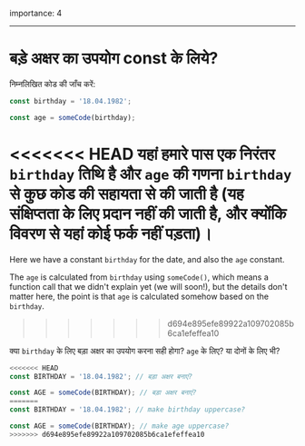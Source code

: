 importance: 4

---

# बड़े अक्षर का उपयोग const के लिये?

निम्नलिखित कोड की जाँच करें:

```js
const birthday = '18.04.1982';

const age = someCode(birthday);
```

<<<<<<< HEAD
यहां हमारे पास एक निरंतर `birthday` तिथि है और `age` की गणना `birthday` से कुछ कोड की सहायता से की जाती है (यह संक्षिप्तता के लिए प्रदान नहीं की जाती है, और क्योंकि विवरण से यहां कोई फर्क नहीं पड़ता)।
=======
Here we have a constant `birthday` for the date, and also the `age` constant.

The `age` is calculated from `birthday` using `someCode()`, which means a function call that we didn't explain yet (we will soon!), but the details don't matter here, the point is that `age` is calculated somehow based on the `birthday`.
>>>>>>> d694e895efe89922a109702085b6ca1efeffea10

क्या `birthday` के लिए बड़ा अक्षर का उपयोग करना सही होगा? `age` के लिए? या दोनों के लिए भी?

```js
<<<<<<< HEAD
const BIRTHDAY = '18.04.1982'; // बड़ा अक्षर बनाएं?

const AGE = someCode(BIRTHDAY); // बड़ा अक्षर बनाएं?
=======
const BIRTHDAY = '18.04.1982'; // make birthday uppercase?

const AGE = someCode(BIRTHDAY); // make age uppercase?
>>>>>>> d694e895efe89922a109702085b6ca1efeffea10
```
